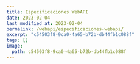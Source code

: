 ```yaml
---
title: Especificaciones WebAPI
date: 2023-02-04
last_modified_at: 2023-02-04
permalink: /webapi/especificaciones-webapi/
excerpt: "c54503f8-9ca0-4a65-b72b-db44fb1c088f"
tags: []
image:
  path: c54503f8-9ca0-4a65-b72b-db44fb1c088f
---
```

